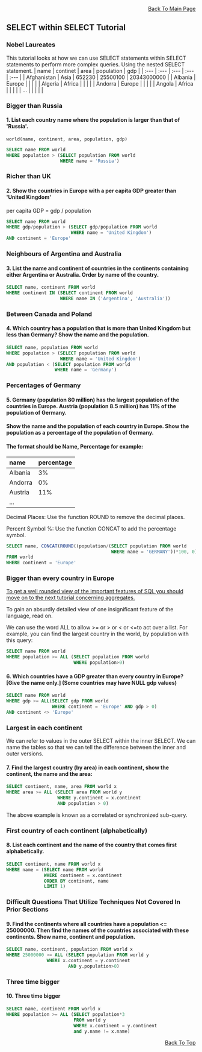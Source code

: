 <p align="right"><a href="https://github.com/ojudz08/sqlzoo-answers/tree/main">Back To Main Page</a></p>

## SELECT within SELECT Tutorial
### Nobel Laureates
This tutorial looks at how we can use SELECT statements within SELECT statements to perform more complex queries.
Using the nested SELECT statement.
| name | continet | area | population | gdp |
| :--- | :--- | :--- | :--- | :--- |
| Afghanistan | Asia | 652230 | 25500100 | 20343000000 |
| Albania | Europe |  |  |  |
| Algeria | Africa |  |  |  |
| Andorra | Europe |  |  |  |
| Angola | Africa |  |  |  |
| ... |  |  |  |  |


### Bigger than Russia
#### 1. List each country name where the population is larger than that of 'Russia'.
```
world(name, continent, area, population, gdp)
```
```SQL
SELECT name FROM world
WHERE population > (SELECT population FROM world
                    WHERE name = 'Russia')
```


### Richer than UK
#### 2. Show the countries in Europe with a per capita GDP greater than 'United Kingdom'
per capita GDP = gdp / population
```SQL
SELECT name FROM world
WHERE gdp/population > (SELECT gdp/population FROM world
                        WHERE name = 'United Kingdom')
AND continent = 'Europe' 
```


### Neighbours of Argentina and Australia
#### 3. List the name and continent of countries in the continents containing either Argentina or Australia. Order by name of the country.
```SQL
SELECT name, continent FROM world
WHERE continent IN (SELECT continent FROM world
                    WHERE name IN ('Argentina', 'Australia')) 
```


### Between Canada and Poland
#### 4. Which country has a population that is more than United Kingdom but less than Germany? Show the name and the population.
```SQL
SELECT name, population FROM world
WHERE population > (SELECT population FROM world
                    WHERE name = 'United Kingdom')
AND population < (SELECT population FROM world
                  WHERE name = 'Germany')
```


### Percentages of Germany
#### 5. Germany (population 80 million) has the largest population of the countries in Europe. Austria (population 8.5 million) has 11% of the population of Germany.
#### Show the name and the population of each country in Europe. Show the population as a percentage of the population of Germany.
#### The format should be Name, Percentage for example:
| name | percentage |
| :--- | :--- |
| Albania | 3% |
| Andorra | 0% |
| Austria | 11% |
| ... |  |

Decimal Places: Use the function ROUND to remove the decimal places.

Percent Symbol %: Use the function CONCAT to add the percentage symbol.
```SQL
SELECT name, CONCAT(ROUND((population/(SELECT population FROM world
                                       WHERE name = 'GERMANY'))*100, 0), '%') AS percentage
FROM world
WHERE continent = 'Europe' 
```


### Bigger than every country in Europe
[To get a well rounded view of the important features of SQL you should move on to the next tutorial concerning aggregates.](https://sqlzoo.net/wiki/SUM_and_COUNT)

To gain an absurdly detailed view of one insignificant feature of the language, read on.

We can use the word ALL to allow >= or > or < or <=to act over a list. For example, you can find the largest country in the world, by population with this query:

```SQL
SELECT name FROM world
WHERE population >= ALL (SELECT population FROM world
                         WHERE population>0)
```

#### 6. Which countries have a GDP greater than every country in Europe? [Give the name only.] (Some countries may have NULL gdp values)
```SQL
SELECT name FROM world
WHERE gdp >= ALL(SELECT gdp FROM world
                 WHERE continent = 'Europe' AND gdp > 0)
AND continent <> 'Europe'
```


### Largest in each continent
We can refer to values in the outer SELECT within the inner SELECT. We can name the tables so that we can tell the difference between the inner and outer versions.
#### 7. Find the largest country (by area) in each continent, show the continent, the name and the area:
```SQL
SELECT continent, name, area FROM world x
WHERE area >= ALL (SELECT area FROM world y
                   WHERE y.continent = x.continent
                   AND population > 0) 
```
The above example is known as a correlated or synchronized sub-query.


### First country of each continent (alphabetically)
#### 8. List each continent and the name of the country that comes first alphabetically.
```SQL
SELECT continent, name FROM world x
WHERE name = (SELECT name FROM world
              WHERE continent = x.continent
              ORDER BY continent, name
              LIMIT 1)
```


### Difficult Questions That Utilize Techniques Not Covered In Prior Sections
#### 9. Find the continents where all countries have a population <= 25000000. Then find the names of the countries associated with these continents. Show name, continent and population.
```SQL
SELECT name, continent, population FROM world x
WHERE 25000000 >= ALL (SELECT population FROM world y
		       WHERE x.continent = y.continent
                       AND y.population>0)
```


### Three time bigger
#### 10. Three time bigger
```SQL
SELECT name, continent FROM world x
WHERE population >= ALL (SELECT population*3
                         FROM world y
                         WHERE x.continent = y.continent
                         and y.name != x.name) 
```

<p align="right"><a href="#top">Back To Top</a></p>
